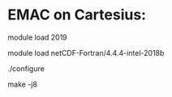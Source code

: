 EMAC on Cartesius:
===================

module load 2019

module load netCDF-Fortran/4.4.4-intel-2018b

./configure

make -j8
